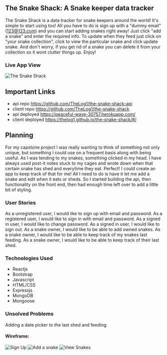 ## The Snake Shack: A Snake keeper data tracker

The Snake Shack is a data tracker for snake keepers around the world! It's simple
to start using too! All you have to do is sign up with a "dummy email"(123@123.com)
and you can start adding snakes right away! Just click "add a snake" and enter the required
info. To update when they feed just click on "your snake collection", click to view
the particular snake and click update snake. And don't worry, if you get rid of a snake you can delete it from your collection so it wont clutter things up. Enjoy!

### Live App View
<img alt="The Snake Shack" src="https://i.imgur.com/2pywnVH.png">

## Important Links

- api repo https://github.com/TheLog1/the-snake-shack-api
- client repo https://github.com/TheLog1/the-snake-shack
- api deployed https://peaceful-wave-30757.herokuapp.com/
- client deployed https://thelog1.github.io/the-snake-shack/#/

## Planning

For my capstone project I was really wanting to think of something not only unique,
but something I could use on a frequent basis along with being useful. As I was tending to
my snakes, something clicked in my head. I have always used post-it notes stuck to my
cages and wrote down when that certain snake has shed and everytime they eat. Perfect! I
could create an app to keep track of that for me! All I need to do is have it let me add a
snake and edit when it eats or sheds. So I started building the api, then functionality on
the front end, then had enough time left over to add a little bit of styling.

### User Stories

As a unregistered user, I would like to sign up with email and password.
As a registered user, I would like to sign in with email and password.
As a signed in user, I would like to change password.
As a signed in user, I would like to sign out.
As a snake owner, I would like to be able to add owned snakes.
As a snake owner, I would like to be able to keep track of my snakes last feeding.
As a snake owner, I would like to be able to keep track of their last shed.

### Technologies Used

- Reactjs
- Bootstrap
- Javascript
- HTML/CSS
- Expressjs
- MongoDB
- Mongoose

### Unsolved Problems


Adding a date picker to the last shed and feeding.


#### Wireframe:
<img alt="Sign Up" src="https://i.imgur.com/8LDr6sy.png">
<img alt="Add a snake" src="https://i.imgur.com/gf9Cpp4.png">
<img alt="View Snakes" src="https://i.imgur.com/Fk40fk7.png">


